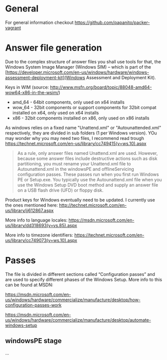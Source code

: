 # General
For general information checkout https://github.com/papanito/packer-vagrant

# Answer file generation
Due to the  complex structure of answer files you shall use tools for that, the Windows System Image Manager (Windows SIM) – which is part of the [https://developer.microsoft.com/en-us/windows/hardware/windows-assessment-deployment-kit](Windows Assessment and Deployment Kit).

Keys in WIM (source: http://www.msfn.org/board/topic/88048-amd64-wow64-x86-in-the-wsim/)
- amd_64 - 64bit components, only used on x64 installs
- wow_64 - 32bit components or support components for 32bit compat installed on x64, only used on x64 installs
- x86 - 32bit components installed on x86, only used on x86 installs

As windows relies on a fixed name "Unattend.xml" or "Autounattended.xml" respectively, they are divided in sub folders (1 per Windows version). YOu may wonder why you may need two files, I recommend read trough https://technet.microsoft.com/en-us/library/cc749415(v=ws.10).aspx
> As a rule, only answer files named Unattend.xml are used. However, because some answer files include destructive actions such as disk partitioning, you must rename your Unattend.xml file to Autounattend.xml in the windowsPE and offlineServicing configuration passes. These passes run when you first run Windows PE or Setup.exe. You typically use the Autounattend.xml file when you use the Windows Setup DVD boot method and supply an answer file on a USB flash drive (UFD) or floppy disk.

Product keys for Windows eventually need to be updated. I currently use the ones mentioned here:
http://technet.microsoft.com/en-us/library/jj612867.aspx

More info to language locales:
https://msdn.microsoft.com/en-us/library/dd318693(v=vs.85).aspx

More info to timezone identifiers:
https://technet.microsoft.com/en-us/library/cc749073(v=ws.10).aspx

# Passes
The file is divided in different sections called “Configuration passes” and are used to specify different phases of the Windows Setup. More info to this can be found at MSDN:

https://msdn.microsoft.com/en-us/windows/hardware/commercialize/manufacture/desktop/how-configuration-passes-work

https://msdn.microsoft.com/en-us/windows/hardware/commercialize/manufacture/desktop/automate-windows-setup

## windowsPE stage

...